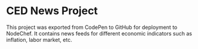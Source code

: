 # CED News Project
This project was exported from CodePen to GitHub for deployment to NodeChef. It contains news feeds for different economic indicators such as inflation, labor market, etc.
